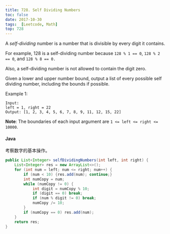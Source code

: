 ```yaml
---
title: 728. Self Dividing Numbers
toc: false
date: 2017-10-30
tags:  [Leetcode, Math]
top: 728
---
```


A *self-dividing* number is a number that is divisible by every digit it contains.

For example, 128 is a self-dividing number because `128 % 1 == 0`, `128 % 2 == 0`, and `128 % 8 == 0.`

Also, a self-dividing number is not allowed to contain the digit zero.

Given a lower and upper number bound, output a list of every possible self dividing number, including the bounds if possible.

Example 1:

```
Input: 
left = 1, right = 22
Output: [1, 2, 3, 4, 5, 6, 7, 8, 9, 11, 12, 15, 22]
```

**Note**: The boundaries of each input argument are `1 <= left <= right <= 10000`.

#### Java

考察数字的基本操作。

```Java
public List<Integer> selfDividingNumbers(int left, int right) {
    List<Integer> res = new ArrayList<>();
    for (int num = left; num <= right; num++) {
        if (num < 10) {res.add(num); continue;}
        int numCopy = num;
        while (numCopy != 0) {
            int digit = numCopy % 10;
            if (digit == 0) break;
            if (num % digit != 0) break;
            numCopy /= 10;
        }
        if (numCopy == 0) res.add(num);
    }
    return res;
}
```
